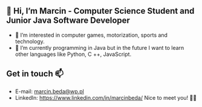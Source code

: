## 👋 Hi, I’m Marcin - Computer Science Student and Junior Java Software Developer

- 👀 I’m interested in computer games, motorization, sports and technology.
- 🌱 I’m currently programming in Java but in the future I want to learn other languages like Python, C ++, JavaScript.

## Get in touch 📫
- E-mail: marcin.beda@wp.pl
- LinkedIn: https://www.linkedin.com/in/marcinbeda/
Nice to meet you! ✌🏻
